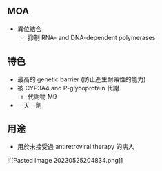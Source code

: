 ## MOA
- 異位結合
	- 抑制 RNA- and DNA-dependent polymerases
## 特色
- 最高的 genetic barrier (防止產生耐藥性的能力)
- 被 CYP3A4 and P-glycoprotein 代謝
	- 代謝物 M9
- 一天一劑
## 用途
- 用於未接受過 antiretroviral therapy 的病人

![[Pasted image 20230525204834.png]]